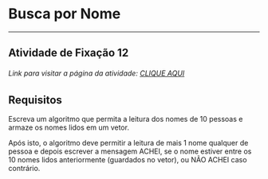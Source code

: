 # Busca por Nome  

---

## Atividade de Fixação 12  

###### Link para visitar a página da atividade: [CLIQUE AQUI](https://giunossauro.github.io/iFood_Lets-Code_Sala-842/2_Logica-com-JavaScript/Atividades-de-Fixacao/12_Busca-por-Nome/Busca-por-Nome.html)

## Requisitos

Escreva um algoritmo que permita a leitura dos nomes de 10 pessoas e armaze os nomes lidos em um vetor.  
 
Após isto, o algoritmo deve permitir a leitura de mais 1 nome qualquer de pessoa e depois escrever a mensagem ACHEI, se o nome estiver entre os 10 nomes lidos anteriormente (guardados no vetor), ou NÃO ACHEI caso contrário.  

